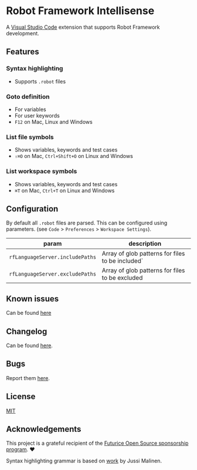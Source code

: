 # Robot Framework Intellisense

A [Visual Studio Code](https://code.visualstudio.com/) extension that supports Robot Framework development.

## Features

### Syntax highlighting
* Supports `.robot` files

### Goto definition
* For variables
* For user keywords
* `F12` on Mac, Linux and Windows

### List file symbols
* Shows variables, keywords and test cases
* `⇧⌘O` on Mac, `Ctrl+Shift+O` on Linux and Windows

### List workspace symbols
* Shows variables, keywords and test cases
* `⌘T` on Mac, `Ctrl+T` on Linux and Windows

## Configuration

By default all `.robot` files are parsed. This can be configured using parameters. (see `Code` > `Preferences` > `Workspace Settings`).

|param                          | description              |
|----------------------------   |--------------------------|
| `rfLanguageServer.includePaths`     | Array of glob patterns for files to be included`|
| `rfLanguageServer.excludePaths`       | Array of glob patterns for files to be excluded|


## Known issues

Can be found [here](https://github.com/tomi/vscode-rf-language-server/blob/master/client/KNOWNISSUES.md)

## Changelog

Can be found [here](https://github.com/tomi/vscode-rf-language-server/blob/master/client/CHANGELOG.md).

## Bugs

Report them [here](https://github.com/tomi/vscode-rf-language-server/issues).


## License

[MIT](https://github.com/tomi/vscode-rf-language-server/blob/master/LICENSE)


## Acknowledgements

This project is a grateful recipient of the [Futurice Open Source sponsorship program](https://spiceprogram.org). ♥

Syntax highlighting grammar is based on [work](https://bitbucket.org/jussimalinen/robot.tmbundle/wiki/Home) by Jussi Malinen.
